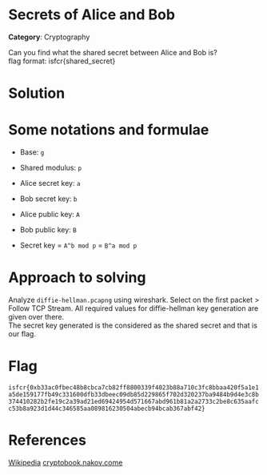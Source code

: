 # Secrets of Alice and Bob

**Category**: Cryptography

Can you find what the shared secret between Alice and Bob is?\
flag format: isfcr{shared_secret}

# Solution
# Some notations and formulae
- Base: `g`
- Shared modulus: `p`
- Alice secret key: `a`
- Bob secret key: `b`
- Alice public key: `A`
- Bob public key: `B`

- Secret key = `A^b mod p` = `B^a mod p`

# Approach to solving
Analyze `diffie-hellman.pcapng` using wireshark. Select on the first packet > Follow TCP Stream. All required values for diffie-hellman key generation are given over there.\
The secret key generated is the considered as the shared secret and that is our flag.

# Flag
`isfcr{0xb33ac0fbec48b8cbca7cb82ff8800339f4023b88a710c3fc8bbaa420f5a1e1a5de159177fb49c331600dfb33dbeec09db85d229865f702d320237ba9484b9d4e3c8b374410282b2fe19c2a39ad21ed69424954d571667abd961b81a2a2733c2be8c635aafcc53b8a923d1d44c346585aa089816230504abecb94bcab367abf42}`
# References
[Wikipedia](https://en.wikipedia.org/wiki/Diffie%E2%80%93Hellman_key_exchange)
[cryptobook.nakov.come](https://cryptobook.nakov.com/key-exchange/diffie-hellman-key-exchange)